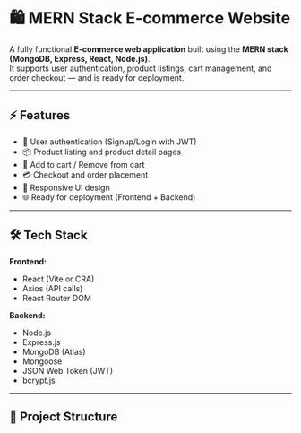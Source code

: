 # 🛍️ MERN Stack E-commerce Website

A fully functional **E-commerce web application** built using the **MERN stack (MongoDB, Express, React, Node.js)**.  
It supports user authentication, product listings, cart management, and order checkout — and is ready for deployment.

---

## ⚡ Features

- 👤 User authentication (Signup/Login with JWT)
- 📦 Product listing and product detail pages
- 🛒 Add to cart / Remove from cart
- 💳 Checkout and order placement
- 📱 Responsive UI design
- 🌐 Ready for deployment (Frontend + Backend)

---

## 🛠️ Tech Stack

**Frontend:**
- React (Vite or CRA)
- Axios (API calls)
- React Router DOM

**Backend:**
- Node.js
- Express.js
- MongoDB (Atlas)
- Mongoose
- JSON Web Token (JWT)
- bcrypt.js

---

## 📂 Project Structure

